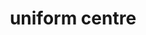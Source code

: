 ---
title: "uniform centre"
url: /hydrabd/uniform-centre-nawab-muzzafar-road-unit-7-main-road/
shop: Kleidung
---